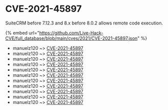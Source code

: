 # CVE-2021-45897

SuiteCRM before 7.12.3 and 8.x before 8.0.2 allows remote code execution.

{% embed url="https://github.com/Live-Hack-CVE/full_database/blob/main/cves/2021/CVE-2021-45897.json" %}


* manuelz120 ~> [CVE-2021-45897](https://www.alice-snow.ru/2021/database/cve-2021-45897/cve-2021-45897-manuelz120)
* manuelz120 ~> [CVE-2021-45897](https://www.alice-snow.ru/2021/database/cve-2021-45897/cve-2021-45897-manuelz120)
* manuelz120 ~> [CVE-2021-45897](https://www.alice-snow.ru/2021/database/cve-2021-45897/cve-2021-45897-manuelz120)
* manuelz120 ~> [CVE-2021-45897](https://www.alice-snow.ru/2021/database/cve-2021-45897/cve-2021-45897-manuelz120)
* manuelz120 ~> [CVE-2021-45897](https://www.alice-snow.ru/2021/database/cve-2021-45897/cve-2021-45897-manuelz120)
* manuelz120 ~> [CVE-2021-45897](https://www.alice-snow.ru/2021/database/cve-2021-45897/cve-2021-45897-manuelz120)
* manuelz120 ~> [CVE-2021-45897](https://www.alice-snow.ru/2021/database/cve-2021-45897/cve-2021-45897-manuelz120)
* manuelz120 ~> [CVE-2021-45897](https://www.alice-snow.ru/2021/database/cve-2021-45897/cve-2021-45897-manuelz120)
* manuelz120 ~> [CVE-2021-45897](https://www.alice-snow.ru/2021/database/cve-2021-45897/cve-2021-45897-manuelz120)
* manuelz120 ~> [CVE-2021-45897](https://www.alice-snow.ru/2021/database/cve-2021-45897/cve-2021-45897-manuelz120)
* manuelz120 ~> [CVE-2021-45897](https://www.alice-snow.ru/2021/database/cve-2021-45897/cve-2021-45897-manuelz120)